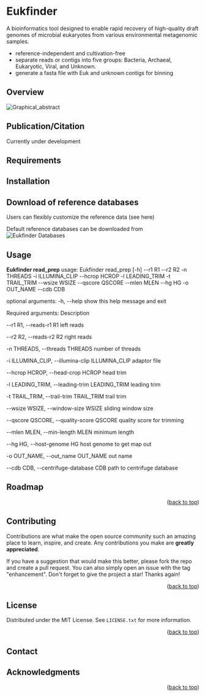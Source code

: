 # Eukfinder
A bioinformatics tool designed to enable rapid recovery of high-quality draft genomes of microbial eukaryotes from various environmental metagenomic samples.

- reference-independent and cultivation-free
- separate reads or contigs into five groups: Bacteria, Archaeal, Eukaryotic, Viral, and Unknown. 
- generate a fasta file with Euk and unknown contigs for binning


## Overview
![Graphical_abstract](https://user-images.githubusercontent.com/39600837/215847526-31479e80-fa55-48b0-a56f-643d166db5e5.png)

## Publication/Citation
Currently under development


## Requirements


## Installation 

 
## Download of reference databases 

 Users can flexibly customize the reference data (see here)
 
 Default reference databases can be downloaded from ![Eukfinder Databases](https://perun.biochem.dal.ca/Metagenomics-Scavenger/)


<!-- USAGE EXAMPLES -->
## Usage

**Eukfinder read_prep**
usage: Eukfinder read_prep [-h] --r1 R1 --r2 R2 -n THREADS -i ILLUMINA_CLIP
                           --hcrop HCROP -l LEADING_TRIM -t TRAIL_TRIM --wsize
                           WSIZE --qscore QSCORE --mlen MLEN --hg HG -o
                           OUT_NAME --cdb CDB

optional arguments:
  -h, --help            show this help message and exit

Required arguments:
  Description

  --r1 R1, --reads-r1 R1    left reads
  
  --r2 R2, --reads-r2 R2    right reads
  
  -n THREADS, --threads THREADS     number of threads
                        
  -i ILLUMINA_CLIP, --illumina-clip ILLUMINA_CLIP     adaptor file
                        
  --hcrop HCROP, --head-crop HCROP    head trim
                        
  -l LEADING_TRIM, --leading-trim LEADING_TRIM    leading trim
                        
  -t TRAIL_TRIM, --trail-trim TRAIL_TRIM    trail trim
                        
  --wsize WSIZE, --window-size WSIZE    sliding window size
                        
  --qscore QSCORE, --quality-score QSCORE     quality score for trimming
                        
  --mlen MLEN, --min-length MLEN    minimum length
                        
  --hg HG, --host-genome HG     host genome to get map out
                        
  -o OUT_NAME, --out_name OUT_NAME    out name
                        
  --cdb CDB, --centrifuge-database CDB    path to centrifuge database
  
  
<!-- ROADMAP -->
## Roadmap

<p align="right">(<a href="#readme-top">back to top</a>)</p>



<!-- CONTRIBUTING -->
## Contributing

Contributions are what make the open source community such an amazing place to learn, inspire, and create. Any contributions you make are **greatly appreciated**.

If you have a suggestion that would make this better, please fork the repo and create a pull request. You can also simply open an issue with the tag "enhancement".
Don't forget to give the project a star! Thanks again!


<p align="right">(<a href="#readme-top">back to top</a>)</p>



<!-- LICENSE -->
## License

Distributed under the MIT License. See `LICENSE.txt` for more information.

<p align="right">(<a href="#readme-top">back to top</a>)</p>



<!-- CONTACT -->
## Contact

<!-- ACKNOWLEDGMENTS -->
## Acknowledgments


<p align="right">(<a href="#readme-top">back to top</a>)</p>
